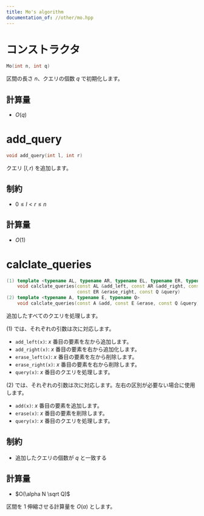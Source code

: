 ```yaml
---
title: Mo's algorithm
documentation_of: //other/mo.hpp
---
```


# コンストラクタ

```cpp
Mo(int n, int q)
```

区間の長さ $n$、クエリの個数 $q$ で初期化します。

## 計算量

- $O(q)$

# add_query

```cpp
void add_query(int l, int r)
```

クエリ $[l, r)$ を追加します。

## 制約

- $0 \leq l \lt r \leq n$

## 計算量

- $O(1)$

# calclate_queries

```cpp
(1) template <typename AL, typename AR, typename EL, typename ER, typename Q>
    void calclate_queries(const AL &add_left, const AR &add_right, const EL &erase_left,
                          const ER &erase_right, const Q &query)
(2) template <typename A, typename E, typename Q>
    void calclate_queries(const A &add, const E &erase, const Q &query)
```

追加したすべてのクエリを処理します。

(1) では、それぞれの引数は次に対応します。

- `add_left(x)`: $x$ 番目の要素を左から追加します。
- `add_right(x)`: $x$ 番目の要素を右から追加化します。
- `erase_left(x)`: $x$ 番目の要素を左から削除します。
- `erase_right(x)`: $x$ 番目の要素を右から削除します。
- `query(x)`: $x$ 番目のクエリを処理します。

(2) では、それぞれの引数は次に対応します。左右の区別が必要ない場合に使用します。

- `add(x)`: $x$ 番目の要素を追加します。
- `erase(x)`: $x$ 番目の要素を削除します。
- `query(x)`: $x$ 番目のクエリを処理します。

## 制約

- 追加したクエリの個数が $q$ と一致する

## 計算量

- $O(\alpha N \sqrt Q)$

区間を $1$ 伸縮させる計算量を $O(a)$ とします。
